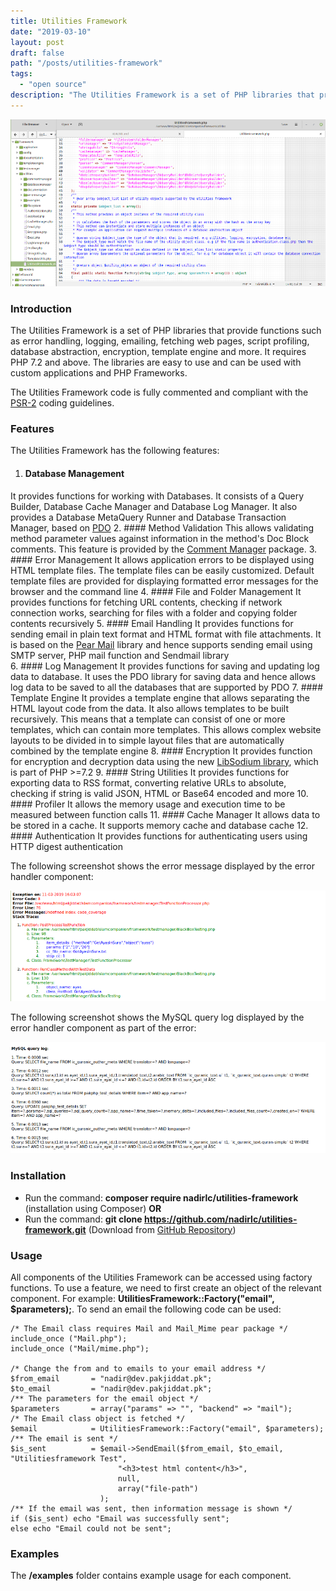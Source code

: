 ```yaml
---
title: Utilities Framework
date: "2019-03-10"
layout: post
draft: false
path: "/posts/utilities-framework"
tags:
  - "open source"
description: "The Utilities Framework is a set of PHP libraries that provide functions such as error handling, logging, emailing, fetching web pages, script profiling, database abstraction, encryption, template engine and more. It requires PHP 7.2 and above. The libraries are easy to use and can be used with custom applications and PHP Frameworks."
---
```


![Utilities Framework](code-editor.png)

### Introduction
The Utilities Framework is a set of PHP libraries that provide functions such as error handling, logging, emailing, fetching web pages, script profiling, database abstraction, encryption, template engine and more. It requires PHP 7.2 and above. The libraries are easy to use and can be used with custom applications and PHP Frameworks.

The Utilities Framework code is fully commented and compliant with the [PSR-2](https://www.php-fig.org/psr/psr-2/) coding guidelines.

### Features
The Utilities Framework has the following features:

1. #### Database Management
It provides functions for working with Databases. It consists of a Query Builder, Database Cache Manager and Database Log Manager. It also provides a Database MetaQuery Runner and Database Transaction Manager, based on [PDO](http://php.net/manual/en/book.pdo.php)
2. #### Method Validation
This allows validating method parameter values against information in the method's Doc Block comments. This feature is provided by the [Comment Manager](/posts/comment-manager) package.
3. #### Error Management
It allows application errors to be displayed using HTML template files. The template files can be easily customized. Default template files are provided for displaying formatted error messages for the browser and the command line
4. #### File and Folder Management
It provides functions for fetching URL contents, checking if network connection works, searching for files with a folder and copying folder contents recursively
5. #### Email Handling
It provides functions for sending email in plain text format and HTML format with file attachments. It is based on the [Pear Mail](https://pear.php.net/package/Mail/) library and hence supports sending email using SMTP server, PHP mail function and Sendmail library    
6. #### Log Management
It provides functions for saving and updating log data to database. It uses the PDO library for saving data and hence allows log data to be saved to all the databases that are supported by PDO
7. #### Template Engine
It provides a template engine that allows separating the HTML layout code from the data. It also allows templates to be built recursively. This means that a template can consist of one or more templates, which can contain more templates. This allows complex website layouts to be divided in to simple layout files that are automatically combined by the template engine
8. #### Encryption
It provides function for encryption and decryption data using the new [LibSodium library](http://php.net/manual/en/book.sodium.php), which is part of PHP >=7.2
9. #### String Utilities
It provides functions for exporting data to RSS format, converting relative URLs to absolute, checking if string is valid JSON, HTML or Base64 encoded and more
10. #### Profiler
It allows the memory usage and execution time to be measured between function calls
11. #### Cache Manager
It allows data to be stored in a cache. It supports memory cache and database cache
12. #### Authentication
It provides functions for authenticating users using HTTP digest authentication

The following screenshot shows the error message displayed by the error handler component:

![Error Handler Component](./error-message.png)

The following screenshot shows the MySQL query log displayed by the error handler component as part of the error:

![MySQL Query Log](./mysql-query-log.png)

### Installation
* Run the command: **composer require nadirlc/utilities-framework** (installation using Composer) **OR**
* Run the command: **git clone https://github.com/nadirlc/utilities-framework.git** (Download from [GitHub Repository](https://github.com/nadirlc/utilities-framework))

### Usage
All components of the Utilities Framework can be accessed using factory functions. To use a feature, we need to first create an object of the relevant component. For example: **UtilitiesFramework::Factory("email", $parameters);**. To send an email the following code can be used:

```
/* The Email class requires Mail and Mail_Mime pear package */
include_once ("Mail.php");
include_once ("Mail/mime.php");

/* Change the from and to emails to your email address */
$from_email       = "nadir@dev.pakjiddat.pk";
$to_email         = "nadir@dev.pakjiddat.pk";
/** The parameters for the email object */
$parameters       = array("params" => "", "backend" => "mail");
/* The Email class object is fetched */
$email            = UtilitiesFramework::Factory("email", $parameters);
/** The email is sent */
$is_sent          = $email->SendEmail($from_email, $to_email, "Utilitiesframework Test",
                        "<h3>test html content</h3>",
                        null,
                        array("file-path")
                    );
/** If the email was sent, then information message is shown */
if ($is_sent) echo "Email was successfully sent";
else echo "Email could not be sent";
```

### Examples
The **/examples** folder contains example usage for each component.
